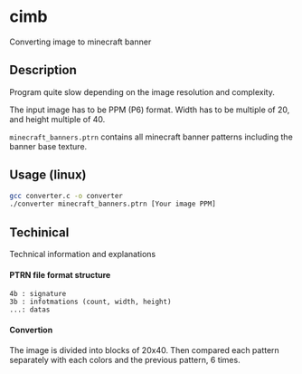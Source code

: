 # cimb
Converting image to minecraft banner

## Description

Program quite slow depending on the image resolution and complexity.

The input image has to be PPM (P6) format. Width has to be multiple of 20, and height multiple of 40.

`minecraft_banners.ptrn` contains all minecraft banner patterns including the banner base texture.

## Usage (linux)
```sh
gcc converter.c -o converter
./converter minecraft_banners.ptrn [Your image PPM]
```

## Techinical
Technical information and explanations

#### PTRN file format structure
```
4b : signature
3b : infotmations (count, width, height)
...: datas
```

#### Convertion
The image is divided into blocks of 20x40. Then compared each pattern separately with each colors and the previous pattern, 6 times.
